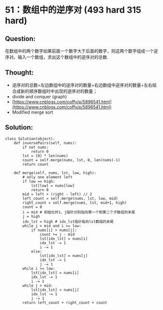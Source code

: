 # 51：数组中的逆序对 \(493 hard 315 hard\)

## Question:

在数组中的两个数字如果前面一个数字大于后面的数字，则这两个数字组成一个逆序对。输入一个数组，求出这个数组中的逆序对的总数.

## Thought:

* 逆序对的总数=左边数组中的逆序对的数量+右边数组中逆序对的数量+左右结合成新的顺序数组时中出现的逆序对的数量；
* divide and conquer \(graph\)
* [https://www.cnblogs.com/coffy/p/5896541.html](https://www.cnblogs.com/coffy/p/5896541.html)
* Modified merge sort

## Solution:

```text
class Solution(object):
    def inversePairs(self, nums):
        if not nums:
            return 0
        lst = [0] * len(nums)
        count = self.merge(nums, lst, 0, len(nums)-1)
        return count
        
    def merge(self, nums, lst, low, high):
        # only one element left
        if low == high:
            lst[low] = nums[low]
            return 0
        mid = left + (right - left) // 2
        left_count = self.merge(nums, lst, low, mid)
        right_count = self.merge(nums, lst, mid+1, high)
        count = 0
        i = mid # 初始化时i、j指针分别指向第一个和第二个子数组的末尾
        j = high
        idx_lst = high # idx_lst指针指向lst数组的末尾
        while j > mid and i >= low:
            if nums[i] > nums[j]:
                count += j - mid
                lst[idx_lst] = nums[i]
                idx_lst -= 1
                i -= 1
            else:
                lst[idx_lst] = nums[j]
                idx_lst -= 1
                j -= 1
        while i >= low:
            lst[idx_lst] = nums[i]
            idx_lst -= 1
            i -= 1
        while j > mid:
            lst[idx_lst] = nums[j]
            idx_lst -= 1
            j -= 1
        return left_count + right_count + count
```

